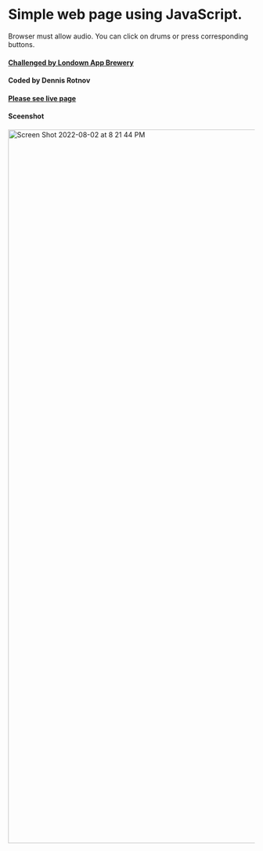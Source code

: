 # Simple web page using JavaScript. 

Browser must allow audio. You can click on drums or press corresponding buttons.

#### [Challenged by Londown App Brewery](https://appbrewery.com/)
#### Coded by Dennis Rotnov

#### [Please see live page](https://learnfl.github.io/proj-web-drum/)

#### Sceenshot
<img width="1456" alt="Screen Shot 2022-08-02 at 8 21 44 PM" src="https://user-images.githubusercontent.com/86169204/182498408-ed06160a-6f25-4485-8dd6-580b3e533344.png">
